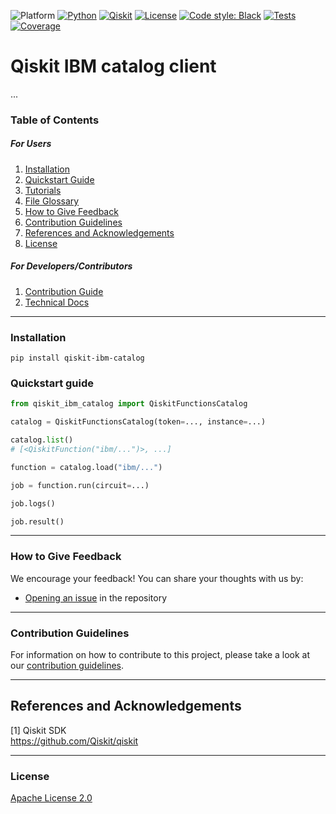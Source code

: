 ![Platform](https://img.shields.io/badge/Platform-Linux%20%7C%20macOS%20%7C%20Windows-informational)
[![Python](https://img.shields.io/badge/Python-3.10--3.13-informational)](https://www.python.org/)
[![Qiskit](https://img.shields.io/badge/Qiskit-%E2%89%A5%201.0.0-6133BD)](https://github.com/Qiskit/qiskit)
[![License](https://img.shields.io/github/license/qiskit-community/quantum-prototype-template?label=License)](https://github.com/qiskit-community/quantum-prototype-template/blob/main/LICENSE.txt)
[![Code style: Black](https://img.shields.io/badge/Code%20style-Black-000.svg)](https://github.com/psf/black)
[![Tests](https://github.com/qiskit-community/quantum-prototype-template/actions/workflows/test_latest_versions.yml/badge.svg)](https://github.com/qiskit-community/quantum-prototype-template/actions/workflows/test_latest_versions.yml)
[![Coverage](https://coveralls.io/repos/github/qiskit-community/quantum-prototype-template/badge.svg?branch=main)](https://coveralls.io/github/qiskit-community/quantum-prototype-template?branch=main)

# Qiskit IBM catalog client

...

### Table of Contents

##### For Users

1.  [Installation](#installation)
2.  [Quickstart Guide](#quickstart-guide)
3.  [Tutorials](docs/tutorials/example_tutorial.ipynb)
4.  [File Glossary](docs/file-map-and-description.md)
5.  [How to Give Feedback](#how-to-give-feedback)
6.  [Contribution Guidelines](#contribution-guidelines)
7. [References and Acknowledgements](#references-and-acknowledgements)
8. [License](#license)

##### For Developers/Contributors

1. [Contribution Guide](CONTRIBUTING.md)
2. [Technical Docs](docs/technical_docs.md)

----------------------------------------------------------------------------------------------------

### Installation

```shell
pip install qiskit-ibm-catalog
```


### Quickstart guide

```python
from qiskit_ibm_catalog import QiskitFunctionsCatalog

catalog = QiskitFunctionsCatalog(token=..., instance=...)

catalog.list()
# [<QiskitFunction("ibm/...")>, ...]

function = catalog.load("ibm/...")

job = function.run(circuit=...)

job.logs()

job.result()
```

----------------------------------------------------------------------------------------------------

### How to Give Feedback

We encourage your feedback! You can share your thoughts with us by:
- [Opening an issue](https://github.com/Qiskit/qiskit-ibm-catalog/issues) in the repository


----------------------------------------------------------------------------------------------------

### Contribution Guidelines

For information on how to contribute to this project, please take a look at our [contribution guidelines](CONTRIBUTING.md).


----------------------------------------------------------------------------------------------------

## References and Acknowledgements
[1] Qiskit SDK \
    https://github.com/Qiskit/qiskit


----------------------------------------------------------------------------------------------------

### License
[Apache License 2.0](LICENSE.txt)

